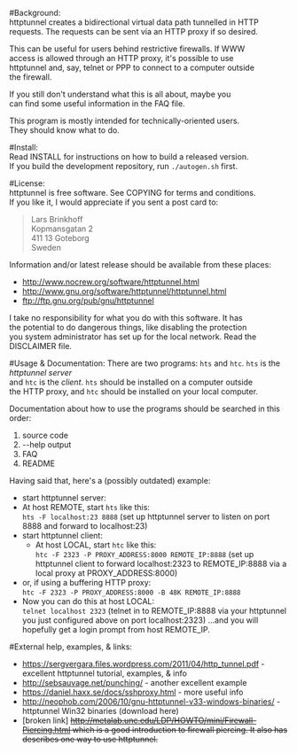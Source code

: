 #Background:  
httptunnel creates a bidirectional virtual data path tunnelled in HTTP  
requests.  The requests can be sent via an HTTP proxy if so desired.  

This can be useful for users behind restrictive firewalls.  If WWW  
access is allowed through an HTTP proxy, it's possible to use  
httptunnel and, say, telnet or PPP to connect to a computer outside  
the firewall.  

If you still don't understand what this is all about, maybe you  
can find some useful information in the FAQ file.  

This program is mostly intended for technically-oriented users.  
They should know what to do.  

#Install:  
Read INSTALL for instructions on how to build a released version.  
If you build the development repository, run `./autogen.sh` first.  

#License:  
httptunnel is free software.  See COPYING for terms and conditions.  
If you like it, I would appreciate if you sent a post card to:  
> Lars Brinkhoff  
> Kopmansgatan 2  
> 411 13  Goteborg  
> Sweden  

Information and/or latest release should be available from these places:  
 * http://www.nocrew.org/software/httptunnel.html  
 * http://www.gnu.org/software/httptunnel/httptunnel.html  
 * ftp://ftp.gnu.org/pub/gnu/httptunnel  

I take no responsibility for what you do with this software.  It has  
the potential to do dangerous things, like disabling the protection  
you system administrator has set up for the local network.  Read the  
DISCLAIMER file.  

#Usage & Documentation: 
There are two programs: `hts` and `htc`.  `hts` is the *httptunnel server*  
and `htc` is the *client*.  `hts` should be installed on a computer outside  
the HTTP proxy, and `htc` should be installed on your local computer.  

Documentation about how to use the programs should be searched in this  
order:  
 1. source code  
 2. --help output  
 3. FAQ  
 4. README  

Having said that, here's a (possibly outdated) example:  
 * start httptunnel server:  
  * At host REMOTE, start `hts` like this:  
    `hts -F localhost:23 8888` (set up httptunnel server to listen on port 8888 and forward to localhost:23)   
 * start httptunnel client:  
   * At host LOCAL, start `htc` like this:  
    `htc -F 2323 -P PROXY_ADDRESS:8000 REMOTE_IP:8888` (set up httptunnel client to forward localhost:2323 to REMOTE_IP:8888 via a local proxy at PROXY_ADDRESS:8000) 
  * or, if using a buffering HTTP proxy:  
    `htc -F 2323 -P PROXY_ADDRESS:8000 -B 48K REMOTE_IP:8888`  
  * Now you can do this at host LOCAL:  
    `telnet localhost 2323` (telnet in to REMOTE_IP:8888 via your httptunnel you just configured above on port localhost:2323)
    ...and you will hopefully get a login prompt from host REMOTE_IP.  

#External help, examples, & links:  

 * https://sergvergara.files.wordpress.com/2011/04/http_tunnel.pdf - excellent httptunnel tutorial, examples, & info
 * http://sebsauvage.net/punching/ - another excellent example
 * https://daniel.haxx.se/docs/sshproxy.html - more useful info
 * http://neophob.com/2006/10/gnu-httptunnel-v33-windows-binaries/ - httptunnel Win32 binaries (download here)
 * [broken link] ~~http://metalab.unc.edu/LDP/HOWTO/mini/Firewall-Piercing.html which is a good introduction to firewall piercing.  It also has describes one way to use httptunnel.~~

